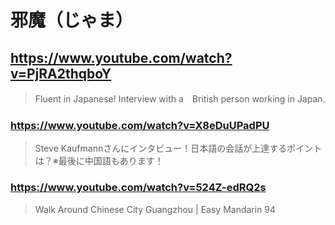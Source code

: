 # 邪魔（じゃま）

## https://www.youtube.com/watch?v=PjRA2thqboY 

> Fluent in Japanese! Interview with a　British person working in Japan.
 
### https://www.youtube.com/watch?v=X8eDuUPadPU

> Steve Kaufmannさんにインタビュー！日本語の会話が上達するポイントは？※最後に中国語もあります！ 

### https://www.youtube.com/watch?v=524Z-edRQ2s

> Walk Around Chinese City Guangzhou | Easy Mandarin 94 
